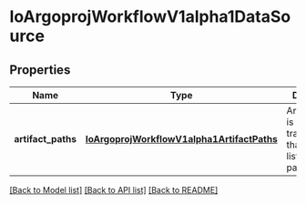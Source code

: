 # IoArgoprojWorkflowV1alpha1DataSource

## Properties
Name | Type | Description | Notes
------------ | ------------- | ------------- | -------------
**artifact_paths** | [**IoArgoprojWorkflowV1alpha1ArtifactPaths**](IoArgoprojWorkflowV1alpha1ArtifactPaths.md) | ArtifactPaths is a data transformation that collects a list of artifact paths | [optional] 

[[Back to Model list]](../README.md#documentation-for-models) [[Back to API list]](../README.md#documentation-for-api-endpoints) [[Back to README]](../README.md)


